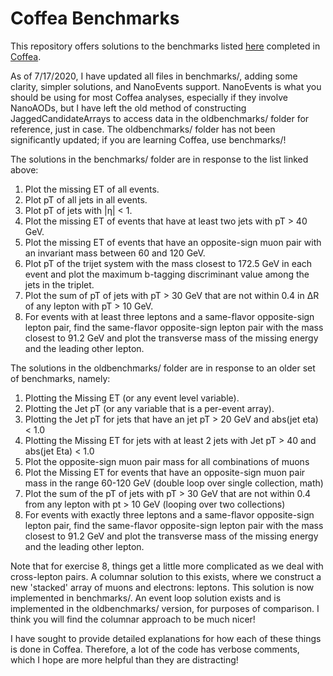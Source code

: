 # Coffea Benchmarks
This repository offers solutions to the benchmarks listed [here](https://github.com/iris-hep/adl-benchmarks-index) completed in [Coffea](https://github.com/CoffeaTeam/coffea).

As of 7/17/2020, I have updated all files in benchmarks/, adding some clarity, simpler solutions, and NanoEvents support. NanoEvents is what you should be using for most Coffea analyses, especially if they involve NanoAODs, but I have left the old method of constructing JaggedCandidateArrays to access data in the oldbenchmarks/ folder for reference, just in case. The oldbenchmarks/ folder has not been significantly updated; if you are learning Coffea, use benchmarks/!

The solutions in the benchmarks/ folder are in response to the list linked above:

1. Plot the missing ET of all events.
2. Plot pT of all jets in all events.
3. Plot pT of jets with |η| < 1.
4. Plot the missing ET of events that have at least two jets with pT > 40 GeV.
5. Plot the missing ET of events that have an opposite-sign muon pair with an invariant mass between 60 and 120 GeV.
6. Plot pT of the trijet system with the mass closest to 172.5 GeV in each event and plot the maximum b-tagging discriminant value among the jets in the triplet.
7. Plot the sum of pT of jets with pT > 30 GeV that are not within 0.4 in ΔR of any lepton with pT > 10 GeV.
8. For events with at least three leptons and a same-flavor opposite-sign lepton pair, find the same-flavor opposite-sign lepton pair with the mass closest to 91.2 GeV and plot the transverse mass of the missing energy and the leading other lepton.

The solutions in the oldbenchmarks/ folder are in response to an older set of benchmarks, namely:

1. Plotting the Missing ET (or any event level variable).
2. Plotting the Jet pT (or any variable that is a per-event array).
3. Plotting the Jet pT for jets that have an jet pT > 20 GeV and abs(jet eta) < 1.0
4. Plotting the Missing ET for jets with at least 2 jets with Jet pT > 40 and abs(jet Eta) < 1.0
5. Plot the opposite-sign muon pair mass for all combinations of muons
6. Plot the Missing ET for events that have an opposite-sign muon pair mass in the range 60-120 GeV (double loop over single collection, math)
7. Plot the sum of the pT of jets with pT > 30 GeV that are not within 0.4 from any lepton with pt > 10 GeV (looping over two collections)
8. For events with exactly three leptons and a same-flavor opposite-sign lepton pair, find the same-flavor opposite-sign lepton pair with the mass closest to 91.2 GeV and plot the transverse mass of the missing energy and the leading other lepton.

Note that for exercise 8, things get a little more complicated as we deal with cross-lepton pairs. A columnar solution to this exists, where we construct a new 'stacked' array of muons and electrons: leptons. This solution is now implemented in benchmarks/. An event loop solution exists and is implemented in the oldbenchmarks/ version, for purposes of comparison. I think you will find the columnar approach to be much nicer!

I have sought to provide detailed explanations for how each of these things is done in Coffea. Therefore, a lot of the code has verbose comments, which I hope are more helpful than they are distracting!
